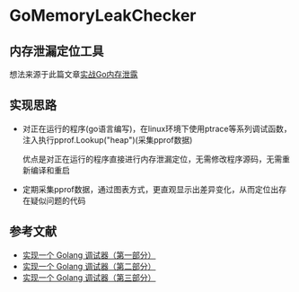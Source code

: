 # GoMemoryLeakChecker

## 内存泄漏定位工具

想法来源于此篇文章[实战Go内存泄露](https://segmentfault.com/a/1190000019222661)

## 实现思路
* 对正在运行的程序(go语言编写)，在linux环境下使用ptrace等系列调试函数，注入执行pprof.Lookup("heap")(采集pprof数据)
  
  优点是对正在运行的程序直接进行内存泄漏定位，无需修改程序源码，无需重新编译和重启

* 定期采集pprof数据，通过图表方式，更直观显示出差异变化，从而定位出存在疑似问题的代码

## 参考文献
* [实现一个 Golang 调试器（第一部分）](https://studygolang.com/articles/12553)
* [实现一个 Golang 调试器（第二部分）](https://studygolang.com/articles/12794)
* [实现一个 Golang 调试器（第三部分）](https://studygolang.com/articles/12804)
